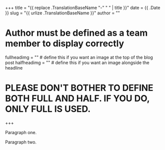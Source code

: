 +++
title = "{{ replace .TranslationBaseName "-" " " | title }}"
date = {{ .Date }}
slug = "{{ urlize .TranslationBaseName }}"
author = ""
# Author must be defined as a team member to display correctly
fullheadimg = "" # define this if you want an image at the top of the blog post
halfheadimg = "" # define this if you want an image alongside the headline
# PLEASE DON'T BOTHER TO DEFINE BOTH FULL AND HALF. IF YOU DO, ONLY FULL IS USED.
+++

<!--
  The first two paragraphs will be used in the post list.
-->
Paragraph one.

Paragraph two.

<!--
  Everything else will only be shown in the full post.
-->
